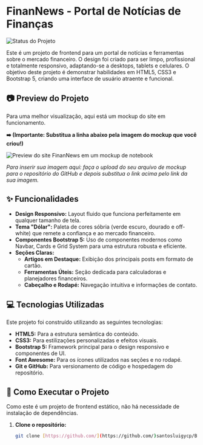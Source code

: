 # FinanNews - Portal de Notícias de Finanças

![Status do Projeto](https://img.shields.io/badge/status-em%20desenvolvimento-green)

Este é um projeto de frontend para um portal de notícias e ferramentas sobre o mercado financeiro.
O design foi criado para ser limpo, profissional e totalmente responsivo, adaptando-se a desktops, tablets e celulares. 
O objetivo deste projeto é demonstrar habilidades em HTML5, CSS3 e Bootstrap 5, criando uma interface de usuário atraente e funcional.

## :camera: Preview do Projeto

Para uma melhor visualização, aqui está um mockup do site em funcionamento.

**➡️ (Importante: Substitua a linha abaixo pela imagem do mockup que você criou!)**

![Preview do site FinanNews em um mockup de notebook](https://i.imgur.com/7d56cMh.png)

*Para inserir sua imagem aqui: faça o upload do seu arquivo de mockup para o repositório do GitHub e depois substitua o link acima pelo link da sua imagem.*

## :sparkles: Funcionalidades

- **Design Responsivo:** Layout fluido que funciona perfeitamente em qualquer tamanho de tela.
- **Tema "Dólar":** Paleta de cores sóbria (verde escuro, dourado e off-white) que remete a confiança e ao mercado financeiro.
- **Componentes Bootstrap 5:** Uso de componentes modernos como Navbar, Cards e Grid System para uma estrutura robusta e eficiente.
- **Seções Claras:**
  - **Artigos em Destaque:** Exibição dos principais posts em formato de cartão.
  - **Ferramentas Úteis:** Seção dedicada para calculadoras e planejadores financeiros.
  - **Cabeçalho e Rodapé:** Navegação intuitiva e informações de contato.

## :computer: Tecnologias Utilizadas

Este projeto foi construído utilizando as seguintes tecnologias:

- **HTML5:** Para a estrutura semântica do conteúdo.
- **CSS3:** Para estilizações personalizadas e efeitos visuais.
- **Bootstrap 5:** Framework principal para o design responsivo e componentes de UI.
- **Font Awesome:** Para os ícones utilizados nas seções e no rodapé.
- **Git e GitHub:** Para versionamento de código e hospedagem do repositório.

## :rocket: Como Executar o Projeto

Como este é um projeto de frontend estático, não há necessidade de instalação de dependências.

1. **Clone o repositório:**
   ```bash
   git clone [https://github.com/](https://github.com/)santosluigycp/BLOG_FINANCIAS_v2.0.git
